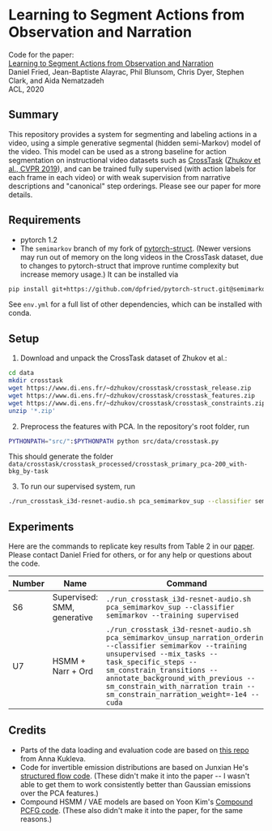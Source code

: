 # Learning to Segment Actions from Observation and Narration  

Code for the paper:  
[Learning to Segment Actions from Observation and Narration](https://arxiv.org/abs/2005.03684)  
Daniel Fried, Jean-Baptiste Alayrac, Phil Blunsom, Chris Dyer, Stephen Clark, and Aida Nematzadeh  
ACL, 2020

## Summary

This repository provides a system for segmenting and labeling actions in a video, using a simple generative segmental (hidden semi-Markov) model of the video. This model can be used as a strong baseline for action segmentation on instructional video datasets such as [CrossTask](https://github.com/DmZhukov/CrossTask) ([Zhukov et al., CVPR 2019](https://arxiv.org/abs/1903.08225)), and can be trained fully supervised (with action labels for each frame in each video) or with weak supervision from narrative descriptions and "canonical" step orderings. Please see our paper for more details.

## Requirements

* pytorch 1.2
* The `semimarkov` branch of my fork of [pytorch-struct](https://github.com/dpfried/pytorch-struct/tree/semimarkov). (Newer versions may run out of memory on the long videos in the CrossTask dataset, due to changes to pytorch-struct that improve runtime complexity but increase memory usage.) It can be installed via

```bash
pip install git+https://github.com/dpfried/pytorch-struct.git@semimarkov
```

See `env.yml` for a full list of other dependencies, which can be installed with conda.

## Setup

1. Download and unpack the CrossTask dataset of Zhukov et al.:

```bash
cd data
mkdir crosstask
wget https://www.di.ens.fr/~dzhukov/crosstask/crosstask_release.zip
wget https://www.di.ens.fr/~dzhukov/crosstask/crosstask_features.zip
wget https://www.di.ens.fr/~dzhukov/crosstask/crosstask_constraints.zip
unzip '*.zip'
```

2. Preprocess the features with PCA. In the repository's root folder, run

```bash
PYTHONPATH="src/":$PYTHONPATH python src/data/crosstask.py
```

This should generate the folder `data/crosstask/crosstask_processed/crosstask_primary_pca-200_with-bkg_by-task`

3. To run our supervised system, run

```bash
./run_crosstask_i3d-resnet-audio.sh pca_semimarkov_sup --classifier semimarkov --training supervised
```

## Experiments

Here are the commands to replicate key results from Table 2 in our [paper](https://arxiv.org/abs/2005.03684). Please contact Daniel Fried for others, or for any help or questions about the code.

| Number | Name | Command |
| ------ | ---- | ------- |
| S6 | Supervised: SMM, generative |  `./run_crosstask_i3d-resnet-audio.sh pca_semimarkov_sup --classifier semimarkov --training supervised` |
| U7 | HSMM + Narr + Ord | `./run_crosstask_i3d-resnet-audio.sh pca_semimarkov_unsup_narration_ordering --classifier semimarkov --training unsupervised --mix_tasks --task_specific_steps --sm_constrain_transitions --annotate_background_with_previous --sm_constrain_with_narration train --sm_constrain_narration_weight=-1e4 --cuda` |

## Credits

- Parts of the data loading and evaluation code are based on [this repo](https://github.com/Annusha/slim_mallow) from Anna Kukleva.
- Code for invertible emission distributions are based on Junxian He's [structured flow code](https://github.com/jxhe/struct-learning-with-flow). (These didn't make it into the paper -- I wasn't able to get them to work consistently better than Gaussian emissions over the PCA features.)
- Compound HSMM / VAE models are based on Yoon Kim's [Compound PCFG code](https://github.com/harvardnlp/compound-pcfg). (These also didn't make it into the paper, for the same reasons.)
